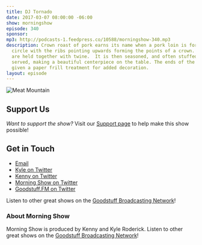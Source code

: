 ```yaml
---
title: DJ Tornado
date: 2017-03-07 08:00:00 -06:00
show: morningshow
episode: 340
sponsor: 
mp3: http://podcasts-1.feedpress.co/10588/morningshow-340.mp3
description: Crown roast of pork earns its name when a pork loin is formed into a
  circle with the ribs pointing upwards forming the points of a crown. Often they
  are held together with twine.  It is then seasoned, and often stuffed, roasted and
  served, making a beautiful centerpiece on the table. The ends of the bones may be
  given a paper frill treatment for added decoration.
layout: episode
---
```


![Meat Mountain](http://cds.arbys.com/images/menu/1024x557_MeatMountain_silo_tan.jpg)

## Support Us
*Want to support the show?* Visit our [Support page](/support) to help make this show possible!

## Get in Touch
* [Email](mailto:kyle@goodstuff.fm)
* [Kyle on Twitter](http://twitter.com/dogburps)
* [Kenny on Twitter](http://twitter.com/pizzarobotics)
* [Morning Show on Twitter](http://twitter.com/morningshowam)
* [Goodstuff.FM on Twitter](http://twitter.com/goodstufffm)

Listen to other great shows on the [Goodstuff Broadcasting Network](/broadcasts)!

### About Morning Show
Morning Show is produced by Kenny and Kyle Roderick. Listen to other great shows on the [Goodstuff Broadcasting Network](/)!